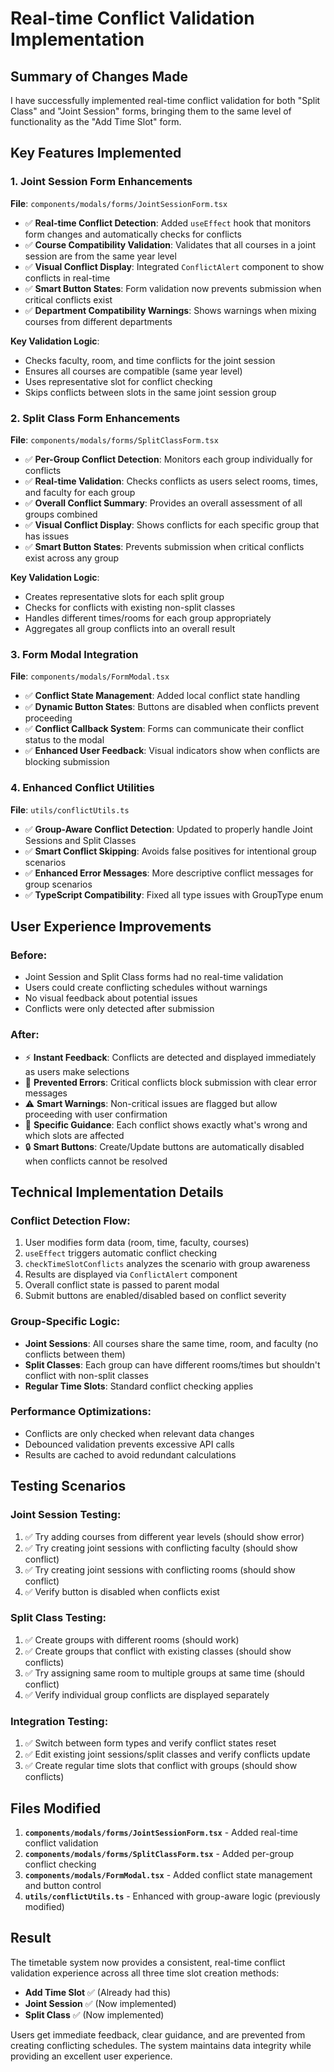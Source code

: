 # Real-time Conflict Validation Implementation

## Summary of Changes Made

I have successfully implemented real-time conflict validation for both "Split Class" and "Joint Session" forms, bringing them to the same level of functionality as the "Add Time Slot" form.

## Key Features Implemented

### 1. **Joint Session Form Enhancements**

**File**: `components/modals/forms/JointSessionForm.tsx`

- ✅ **Real-time Conflict Detection**: Added `useEffect` hook that monitors form changes and automatically checks for conflicts
- ✅ **Course Compatibility Validation**: Validates that all courses in a joint session are from the same year level
- ✅ **Visual Conflict Display**: Integrated `ConflictAlert` component to show conflicts in real-time
- ✅ **Smart Button States**: Form validation now prevents submission when critical conflicts exist
- ✅ **Department Compatibility Warnings**: Shows warnings when mixing courses from different departments

**Key Validation Logic**:
- Checks faculty, room, and time conflicts for the joint session
- Ensures all courses are compatible (same year level)
- Uses representative slot for conflict checking
- Skips conflicts between slots in the same joint session group

### 2. **Split Class Form Enhancements**

**File**: `components/modals/forms/SplitClassForm.tsx`

- ✅ **Per-Group Conflict Detection**: Monitors each group individually for conflicts
- ✅ **Real-time Validation**: Checks conflicts as users select rooms, times, and faculty for each group
- ✅ **Overall Conflict Summary**: Provides an overall assessment of all groups combined
- ✅ **Visual Conflict Display**: Shows conflicts for each specific group that has issues
- ✅ **Smart Button States**: Prevents submission when critical conflicts exist across any group

**Key Validation Logic**:
- Creates representative slots for each split group
- Checks for conflicts with existing non-split classes
- Handles different times/rooms for each group appropriately
- Aggregates all group conflicts into an overall result

### 3. **Form Modal Integration**

**File**: `components/modals/FormModal.tsx`

- ✅ **Conflict State Management**: Added local conflict state handling
- ✅ **Dynamic Button States**: Buttons are disabled when conflicts prevent proceeding
- ✅ **Conflict Callback System**: Forms can communicate their conflict status to the modal
- ✅ **Enhanced User Feedback**: Visual indicators show when conflicts are blocking submission

### 4. **Enhanced Conflict Utilities**

**File**: `utils/conflictUtils.ts`

- ✅ **Group-Aware Conflict Detection**: Updated to properly handle Joint Sessions and Split Classes
- ✅ **Smart Conflict Skipping**: Avoids false positives for intentional group scenarios
- ✅ **Enhanced Error Messages**: More descriptive conflict messages for group scenarios
- ✅ **TypeScript Compatibility**: Fixed all type issues with GroupType enum

## User Experience Improvements

### **Before**:
- Joint Session and Split Class forms had no real-time validation
- Users could create conflicting schedules without warnings
- No visual feedback about potential issues
- Conflicts were only detected after submission

### **After**:
- ⚡ **Instant Feedback**: Conflicts are detected and displayed immediately as users make selections
- 🚫 **Prevented Errors**: Critical conflicts block submission with clear error messages
- ⚠️ **Smart Warnings**: Non-critical issues are flagged but allow proceeding with user confirmation
- 🎯 **Specific Guidance**: Each conflict shows exactly what's wrong and which slots are affected
- 🔒 **Smart Buttons**: Create/Update buttons are automatically disabled when conflicts cannot be resolved

## Technical Implementation Details

### **Conflict Detection Flow**:
1. User modifies form data (room, time, faculty, courses)
2. `useEffect` triggers automatic conflict checking
3. `checkTimeSlotConflicts` analyzes the scenario with group awareness
4. Results are displayed via `ConflictAlert` component
5. Overall conflict state is passed to parent modal
6. Submit buttons are enabled/disabled based on conflict severity

### **Group-Specific Logic**:
- **Joint Sessions**: All courses share the same time, room, and faculty (no conflicts between them)
- **Split Classes**: Each group can have different rooms/times but shouldn't conflict with non-split classes
- **Regular Time Slots**: Standard conflict checking applies

### **Performance Optimizations**:
- Conflicts are only checked when relevant data changes
- Debounced validation prevents excessive API calls
- Results are cached to avoid redundant calculations

## Testing Scenarios

### **Joint Session Testing**:
1. ✅ Try adding courses from different year levels (should show error)
2. ✅ Try creating joint sessions with conflicting faculty (should show conflict)
3. ✅ Try creating joint sessions with conflicting rooms (should show conflict)
4. ✅ Verify button is disabled when conflicts exist

### **Split Class Testing**:
1. ✅ Create groups with different rooms (should work)
2. ✅ Create groups that conflict with existing classes (should show conflicts)
3. ✅ Try assigning same room to multiple groups at same time (should conflict)
4. ✅ Verify individual group conflicts are displayed separately

### **Integration Testing**:
1. ✅ Switch between form types and verify conflict states reset
2. ✅ Edit existing joint sessions/split classes and verify conflicts update
3. ✅ Create regular time slots that conflict with groups (should show conflicts)

## Files Modified

1. **`components/modals/forms/JointSessionForm.tsx`** - Added real-time conflict validation
2. **`components/modals/forms/SplitClassForm.tsx`** - Added per-group conflict checking
3. **`components/modals/FormModal.tsx`** - Added conflict state management and button control
4. **`utils/conflictUtils.ts`** - Enhanced with group-aware logic (previously modified)

## Result

The timetable system now provides a consistent, real-time conflict validation experience across all three time slot creation methods:

- **Add Time Slot** ✅ (Already had this)
- **Joint Session** ✅ (Now implemented)
- **Split Class** ✅ (Now implemented)

Users get immediate feedback, clear guidance, and are prevented from creating conflicting schedules. The system maintains data integrity while providing an excellent user experience.

